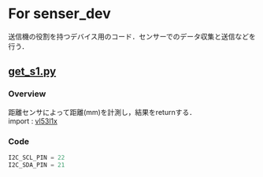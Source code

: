 # For senser_dev
送信機の役割を持つデバイス用のコード．センサーでのデータ収集と送信などを行う．
## [get_s1.py](https://github.com/c0b2107561/dojo_Pvt./blob/main/senser_dev/get_s1.pyS)
### Overview
距離センサによって距離(mm)を計測し，結果をreturnする．  
import : [vl53l1x](https://github.com/c0b2107561/dojo_Pvt./blob/main/senser_dev/vl53l1x.py)

### Code
```python senser_dev/get_s1.py
I2C_SCL_PIN = 22  
I2C_SDA_PIN = 21  
```
